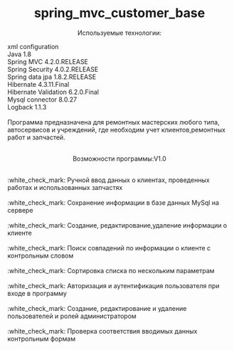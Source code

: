 <h1 align="center">spring_mvc_customer_base</h1>
<p align="center">Используемые технологии:</p>
xml configuration <br>
Java 1.8<br>
Spring MVC 4.2.0.RELEASE<br>
Spring Security 4.0.2.RELEASE<br>
Spring data jpa 1.8.2.RELEASE<br>
Hibernate 4.3.11.Final<br>
Hibernate Validation 6.2.0.Final<br>
Mysql connector 8.0.27 <br>
Logback 1.1.3<br>
<br>
Программа предназначена для ремонтных мастерских любого типа, автосервисов и учреждений, где необходим учет клиентов,ремонтных работ и запчастей.
<br></br>
<p align="center">Возможности программы:V1.0</p>
<br>:white_check_mark: Ручной ввод данных о клиентах, проведенных работах и использованных запчастях</br>
<br>:white_check_mark: Сохранение информации в базе данных MySql на сервере</br>
<br>:white_check_mark: Создание, редактирование,удаление информации о клиенте</br>
<br>:white_check_mark: Поиск совпадений по информации о клиенте с контрольным словом</br>
<br>:white_check_mark: Сортировка списка по нескольким параметрам</br>
<br>:white_check_mark: Авторизация и аутентификация пользователя при входе в программу </br>
<br>:white_check_mark: Создание, редактирование и удаление пользователей и ролей администратором </br>
<br>:white_check_mark: Проверка соответствия вводимых данных контрольным формам</br>
